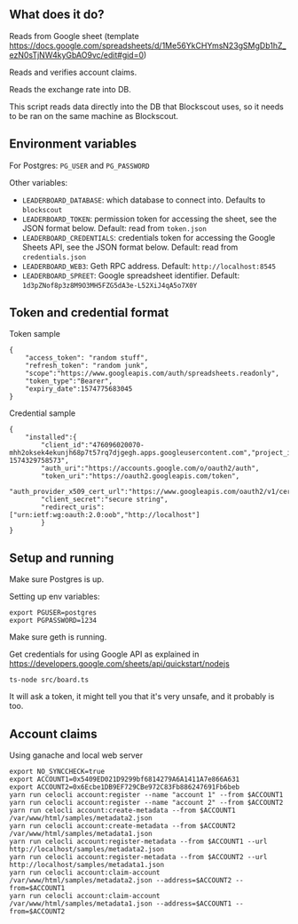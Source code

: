 ## What does it do?

Reads from Google sheet (template https://docs.google.com/spreadsheets/d/1Me56YkCHYmsN23gSMgDb1hZ_ezN0sTjNW4kyGbAO9vc/edit#gid=0)

Reads and verifies account claims.

Reads the exchange rate into DB.

This script reads data directly into the DB that Blockscout uses, so it needs to be ran on the same machine as Blockscout.

## Environment variables

For Postgres: `PG_USER` and `PG_PASSWORD`

Other variables:

- `LEADERBOARD_DATABASE`: which database to connect into. Defaults to `blockscout`
- `LEADERBOARD_TOKEN`: permission token for accessing the sheet, see the JSON format below. Default: read from `token.json`
- `LEADERBOARD_CREDENTIALS`: credentials token for accessing the Google Sheets API, see the JSON format below. Default: read from `credentials.json`
- `LEADERBOARD_WEB3`: Geth RPC address. Default: `http://localhost:8545`
- `LEADERBOARD_SPREET`: Google spreadsheet identifier. Default: `1d3pZNof8p3z8M9O3MH5FZG5dA3e-L52XiJ4qA5o7X0Y`

## Token and credential format

Token sample

```
{
    "access_token": "random stuff",
    "refresh_token": "random junk",
    "scope":"https://www.googleapis.com/auth/spreadsheets.readonly",
    "token_type":"Bearer",
    "expiry_date":1574775683045
}
```

Credential sample

```
{
    "installed":{
        "client_id":"476096020070-mhh2oksek4ekunjh68p7t57rq7djgegh.apps.googleusercontent.com","project_id":"quickstart-1574329758573",
        "auth_uri":"https://accounts.google.com/o/oauth2/auth",
        "token_uri":"https://oauth2.googleapis.com/token",
        "auth_provider_x509_cert_url":"https://www.googleapis.com/oauth2/v1/certs",
        "client_secret":"secure string",
        "redirect_uris":["urn:ietf:wg:oauth:2.0:oob","http://localhost"]
        }
}
```

## Setup and running

Make sure Postgres is up.

Setting up env variables:

```
export PGUSER=postgres
export PGPASSWORD=1234
```

Make sure geth is running.

Get credentials for using Google API as explained in
https://developers.google.com/sheets/api/quickstart/nodejs

```
ts-node src/board.ts
```

It will ask a token, it might tell you that it's very unsafe, and it probably is too.

## Account claims

Using ganache and local web server

```
export NO_SYNCCHECK=true
export ACCOUNT1=0x5409ED021D9299bf6814279A6A1411A7e866A631
export ACCOUNT2=0x6Ecbe1DB9EF729CBe972C83Fb886247691Fb6beb
yarn run celocli account:register --name "account 1" --from $ACCOUNT1
yarn run celocli account:register --name "account 2" --from $ACCOUNT2
yarn run celocli account:create-metadata --from $ACCOUNT1 /var/www/html/samples/metadata2.json
yarn run celocli account:create-metadata --from $ACCOUNT2 /var/www/html/samples/metadata1.json
yarn run celocli account:register-metadata --from $ACCOUNT1 --url http://localhost/samples/metadata2.json
yarn run celocli account:register-metadata --from $ACCOUNT2 --url http://localhost/samples/metadata1.json
yarn run celocli account:claim-account /var/www/html/samples/metadata2.json --address=$ACCOUNT2 --from=$ACCOUNT1
yarn run celocli account:claim-account /var/www/html/samples/metadata1.json --address=$ACCOUNT1 --from=$ACCOUNT2
```
